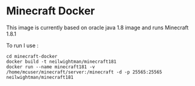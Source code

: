 Minecraft Docker
================

This image is currently based on oracle java 1.8 image and runs Minecraft 1.8.1

To run I use : 

    cd minecraft-docker
    docker build -t neilwightman/minecraft181
    docker run --name minecraft181 -v /home/mcuser/minecraft/server:/minecraft -d -p 25565:25565 neilwightman/minecraft181
